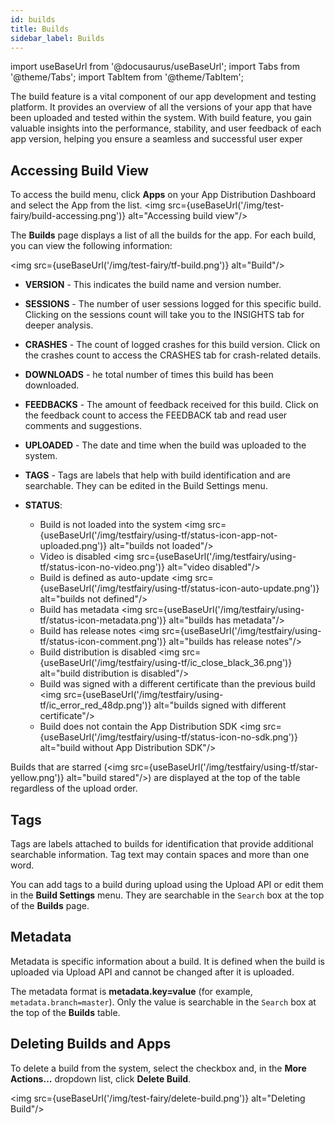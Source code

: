 ```yaml
---
id: builds
title: Builds
sidebar_label: Builds
---
```


import useBaseUrl from '@docusaurus/useBaseUrl';
import Tabs from '@theme/Tabs';
import TabItem from '@theme/TabItem';

The build feature is a vital component of our app development and testing platform. It provides an overview of all the versions of your app that have been uploaded and tested within the system. With build feature, you gain valuable insights into the performance, stability, and user feedback of each app version, helping you ensure a seamless and successful user exper

## Accessing Build View

To access the build menu, click **Apps** on your App Distribution Dashboard and select the App from the list.
<img src={useBaseUrl('/img/test-fairy/build-accessing.png')} alt="Accessing build view"/>

The **Builds** page displays a list of all the builds for the app. For each build, you can view the following information:

<img src={useBaseUrl('/img/test-fairy/tf-build.png')} alt="Build"/>

- **VERSION** - This indicates the build name and version number.
- **SESSIONS** - The number of user sessions logged for this specific build. Clicking on the sessions count will take you to the INSIGHTS tab for deeper analysis.
- **CRASHES** - The count of logged crashes for this build version. Click on the crashes count to access the CRASHES tab for crash-related details.
- **DOWNLOADS** - he total number of times this build has been downloaded.
- **FEEDBACKS** - The amount of feedback received for this build. Click on the feedback count to access the FEEDBACK tab and read user comments and suggestions.
- **UPLOADED** - The date and time when the build was uploaded to the system.
- **TAGS** - Tags are labels that help with build identification and are searchable. They can be edited in the Build Settings menu.
- **STATUS**:

  - Build is not loaded into the system <img src={useBaseUrl('/img/testfairy/using-tf/status-icon-app-not-uploaded.png')} alt="builds not loaded"/>
  - Video is disabled <img src={useBaseUrl('/img/testfairy/using-tf/status-icon-no-video.png')} alt="video disabled"/>
  - Build is defined as auto-update <img src={useBaseUrl('/img/testfairy/using-tf/status-icon-auto-update.png')} alt="builds not defined"/>
  - Build has metadata <img src={useBaseUrl('/img/testfairy/using-tf/status-icon-metadata.png')} alt="builds has metadata"/>
  - Build has release notes <img src={useBaseUrl('/img/testfairy/using-tf/status-icon-comment.png')} alt="builds has release notes"/>
  - Build distribution is disabled <img src={useBaseUrl('/img/testfairy/using-tf/ic_close_black_36.png')} alt="build distribution is disabled"/>
  - Build was signed with a different certificate than the previous build <img src={useBaseUrl('/img/testfairy/using-tf/ic_error_red_48dp.png')} alt="builds signed with different certificate"/>
  - Build does not contain the App Distribution SDK <img src={useBaseUrl('/img/testfairy/using-tf/status-icon-no-sdk.png')} alt="build without App Distribution SDK"/>



Builds that are starred (<img src={useBaseUrl('/img/testfairy/using-tf/star-yellow.png')} alt="build stared"/>) are displayed at the top of the table regardless of the upload order.

## Tags

Tags are labels attached to builds for identification that provide additional searchable information. Tag text may contain spaces and more than one word.

You can add tags to a build during upload using the Upload API or edit them in the **Build Settings** menu. They are searchable in the `Search` box at the top of the **Builds** page.

## Metadata

Metadata is specific information about a build. It is defined when the build is uploaded via Upload API and cannot be changed after it is uploaded.

The metadata format is **metadata.key=value** (for example, `metadata.branch=master`). Only the value is searchable in the `Search` box at the top of the **Builds** table.

## Deleting Builds and Apps

To delete a build from the system, select the checkbox and, in the **More Actions…** dropdown list, click **Delete Build**.

<img src={useBaseUrl('/img/test-fairy/delete-build.png')} alt="Deleting Build"/>